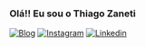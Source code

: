 ### Olá!! Eu sou o Thiago Zaneti

[![Blog](	https://img.shields.io/badge/website-000000?style=for-the-badge&logo=About.me&logoColor=white)](https://personalportifoliothiago.netlify.app/)
[![Instagram](https://img.shields.io/badge/Instagram-E4405F?style=for-the-badge&logo=instagram&logoColor=white)](https://www.instagram.com/thiago_zantos/)
[![Linkedin](https://img.shields.io/badge/LinkedIn-0077B5?style=for-the-badge&logo=linkedin&logoColor=white)]()


